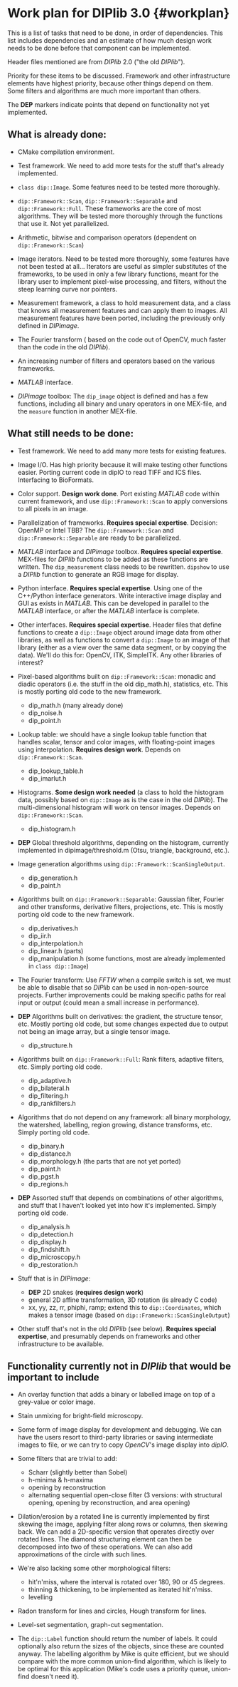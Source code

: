 # Work plan for DIPlib 3.0 {#workplan}

[//]: # (DIPlib 3.0)

[//]: # ([c]2016-2017, Cris Luengo.)
[//]: # (Based on original DIPlib code: [c]1995-2014, Delft University of Technology.)

[//]: # (Licensed under the Apache License, Version 2.0 [the "License"];)
[//]: # (you may not use this file except in compliance with the License.)
[//]: # (You may obtain a copy of the License at)
[//]: # ()
[//]: # (   http://www.apache.org/licenses/LICENSE-2.0)
[//]: # ()
[//]: # (Unless required by applicable law or agreed to in writing, software)
[//]: # (distributed under the License is distributed on an "AS IS" BASIS,)
[//]: # (WITHOUT WARRANTIES OR CONDITIONS OF ANY KIND, either express or implied.)
[//]: # (See the License for the specific language governing permissions and)
[//]: # (limitations under the License.)

This is a list of tasks that need to be done, in order of dependencies.
This list includes dependencies and an estimate of how much design work needs
to be done before that component can be implemented.

Header files mentioned are from *DIPlib* 2.0 ("the old *DIPlib*").

Priority for these items to be discussed. Framework and other infrastructure
elements have highest priority, because other things depend on them. Some filters
and algorithms are much more important than others.

The **DEP** markers indicate points that depend on functionality not yet implemented.

## What is already done:

-   CMake compilation environment.

-   Test framework. We need to add more tests for the stuff that's already implemented.

-   `class dip::Image`. Some features need to be tested more thoroughly.

-   `dip::Framework::Scan`, `dip::Framework::Separable` and `dip::Framework::Full`.
    These frameworks are the core of most algorithms. They will be tested more thoroughly
    through the functions that use it. Not yet parallelized.

-   Arithmetic, bitwise and comparison operators (dependent on `dip::Framework::Scan`)

-   Image iterators. Need to be tested more thoroughly, some features have not been
    tested at all...
    Iterators are useful as simpler substitutes of the frameworks, to be used in only a
    few library functions, meant for the library user to implement pixel-wise processing,
    and filters, without the steep learning curve nor pointers.

-   Measurement framework, a class to hold measurement data, and a class that knows all
    measurement features and can apply them to images.
    All measurement features have been ported, including the previously only defined in
    *DIPimage*.

-   The Fourier transform ( based on the code out of OpenCV, much faster than the code in
    the old *DIPlib*).

-   An increasing number of filters and operators based on the various frameworks.

-   *MATLAB* interface.

-   *DIPimage* toolbox: The `dip_image` object is defined and has a few functions,
    including all binary and unary operators in one MEX-file, and the `measure` function
    in another MEX-file.

## What still needs to be done:

-   Test framework. We need to add many more tests for existing features.

-   Image I/O. Has high priority because it will make testing other functions easier.
    Porting current code in dipIO to read TIFF and ICS files. Interfacing to
    BioFormats.

-   Color support. **Design work done**. Port existing *MATLAB* code within
    current framework, and use `dip::Framework::Scan` to apply conversions to all
    pixels in an image.

-   Parallelization of frameworks. **Requires special expertise**. Decision:
    OpenMP or Intel TBB? The `dip::Framework::Scan` and `dip::Framework::Separable`
    are ready to be parallelized.

-   *MATLAB* interface and *DIPimage* toolbox. **Requires special expertise**.
    MEX-files for *DIPlib* functions to be added as these functions are written.
    The `dip_measurement` class needs to be rewritten.
    `dipshow` to use a *DIPlib* function to generate an RGB image for display.

-   Python interface. **Requires special expertise**. Using one of the C++/Python
    interface generators. Write interactive image display and GUI as exists in
    *MATLAB*. This can be developed in parallel to the *MATLAB* interface, or after
    the *MATLAB* interface is complete.

-   Other interfaces. **Requires special expertise**. Header files that define
    functions to create a `dip::Image` object around image data from other libraries,
    as well as functions to convert a `dip::Image` to an image of that library
    (either as a view over the same data segment, or by copying the data). We'll
    do this for: OpenCV, ITK, SimpleITK. Any other libraries of interest?

-   Pixel-based algorithms built on `dip::Framework::Scan`: monadic and
    diadic operators (i.e. the stuff in the old dip_math.h), statistics, etc. This is
    mostly porting old code to the new framework.
    - dip_math.h (many already done)
    - dip_noise.h
    - dip_point.h

-   Lookup table: we should have a single lookup table function that handles scalar,
    tensor and color images, with floating-point images using interpolation.
    **Requires design work**. Depends on `dip::Framework::Scan`.
    - dip_lookup_table.h
    - dip_imarlut.h

-   Histograms. **Some design work needed** (a class to hold the histogram data, possibly
    based on `dip::Image` as is the case in the old *DIPlib*). The multi-dimensional
    histogram will work on tensor images. Depends on `dip::Framework::Scan`.
    - dip_histogram.h

-   **DEP**
    Global threshold algorithms, depending on the histogram, currently implemented
    in dipimage/threshold.m (Otsu, triangle, background, etc.).

-   Image generation algorithms using `dip::Framework::ScanSingleOutput`.
    - dip_generation.h
    - dip_paint.h

-   Algorithms built on `dip::Framework::Separable`: Gaussian filter, Fourier
    and other transforms, derivative filters, projections, etc. This is mostly porting
    old code to the new framework.
    - dip_derivatives.h
    - dip_iir.h
    - dip_interpolation.h
    - dip_linear.h (parts)
    - dip_manipulation.h (some functions, most are already implemented in `class dip::Image`)

-   The Fourier transform: Use *FFTW* when a compile switch is set, we must be able to
    disable that so *DIPlib* can be used in non-open-source projects. Further improvements
    could be making specific paths for real input or output (could mean a small increase in
    performance).

-   **DEP**
    Algorithms built on derivatives: the gradient, the structure tensor, etc.
    Mostly porting old code, but some changes expected due to output not being an
    image array, but a single tensor image.
    - dip_structure.h

-   Algorithms built on `dip::Framework::Full`: Rank filters, adaptive filters, etc.
    Simply porting old code.
    - dip_adaptive.h
    - dip_bilateral.h
    - dip_filtering.h
    - dip_rankfilters.h

-   Algorithms that do not depend on any framework: all binary morphology, the
    watershed, labelling, region growing, distance transforms, etc.
    Simply porting old code.
    - dip_binary.h
    - dip_distance.h
    - dip_morphology.h (the parts that are not yet ported)
    - dip_paint.h
    - dip_pgst.h
    - dip_regions.h

-   **DEP**
    Assorted stuff that depends on combinations of other algorithms, and stuff that
    I haven't looked yet into how it's implemented. Simply porting old code.
    - dip_analysis.h
    - dip_detection.h
    - dip_display.h
    - dip_findshift.h
    - dip_microscopy.h
    - dip_restoration.h

-   Stuff that is in *DIPimage*:
    - **DEP** 2D snakes (**requires design work**)
    - general 2D affine transformation, 3D rotation (is already C code)
    - xx, yy, zz, rr, phiphi, ramp; extend this to `dip::Coordinates`, which makes a
      tensor image (based on `dip::Framework::ScanSingleOutput`)

-   Other stuff that's not in the old *DIPlib* (see below).
    **Requires special expertise**, and presumably depends on frameworks and other
    infrastructure to be available.


## Functionality currently not in *DIPlib* that would be important to include

- An overlay function that adds a binary or labelled image on top of a grey-value or 
  color image.

- Stain unmixing for bright-field microscopy.

- Some form of image display for development and debugging. We can have the users resort
  to third-party libraries or saving intermediate images to file, or we can try to copy
  *OpenCV*'s image display into *dipIO*.

- Some filters that are trivial to add:
    - Scharr (slightly better than Sobel)
    - h-minima & h-maxima
    - opening by reconstruction
    - alternating sequential open-close filter (3 versions: with structural opening,
      opening by reconstruction, and area opening)

- Dilation/erosion by a rotated line is currently implemented by first skewing the image,
  applying filter along rows or columns, then skewing back. We can add a 2D-specific
  version that operates directly over rotated lines. The diamond structuring element can
  then be decomposed into two of these operations. We can also add approximations of the
  circle with such lines.

- We're also lacking some other morphological filters:
    - hit'n'miss, where the interval is rotated over 180, 90 or 45 degrees.
    - thinning & thickening, to be implemented as iterated hit'n'miss.
    - levelling

- Radon transform for lines and circles, Hough transform for lines.

- Level-set segmentation, graph-cut segmentation.

- The `dip::Label` function should return the number of labels. It could optionally also
  return the sizes of the objects, since these are counted anyway. The labelling algorithm
  by Mike is quite efficient, but we should compare with the more common union-find
  algorithm, which is likely to be optimal for this application (Mike's code uses a
  priority queue, union-find doesn't need it).
